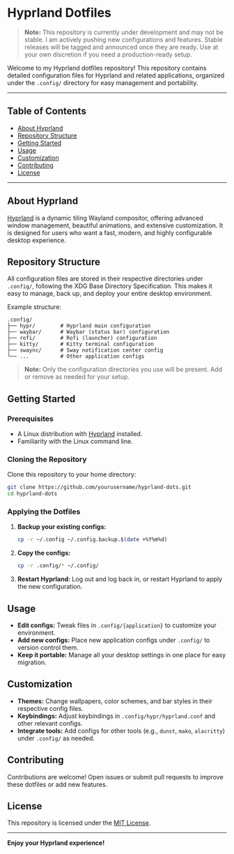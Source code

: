 # Hyprland Dotfiles

> **Note:** This repository is currently under development and may not be stable. I am actively pushing new configurations and features. Stable releases will be tagged and announced once they are ready. Use at your own discretion if you need a production-ready setup.

Welcome to my Hyprland dotfiles repository! This repository contains detailed configuration files for Hyprland and related applications, organized under the `.config/` directory for easy management and portability.

---

## Table of Contents

- [About Hyprland](#about-hyprland)
- [Repository Structure](#repository-structure)
- [Getting Started](#getting-started)
- [Usage](#usage)
- [Customization](#customization)
- [Contributing](#contributing)
- [License](#license)

---

## About Hyprland

[Hyprland](https://github.com/hyprwm/Hyprland) is a dynamic tiling Wayland compositor, offering advanced window management, beautiful animations, and extensive customization. It is designed for users who want a fast, modern, and highly configurable desktop experience.

## Repository Structure

All configuration files are stored in their respective directories under `.config/`, following the XDG Base Directory Specification. This makes it easy to manage, back up, and deploy your entire desktop environment.

Example structure:

```
.config/
├── hypr/        # Hyprland main configuration
├── waybar/      # Waybar (status bar) configuration
├── rofi/        # Rofi (launcher) configuration
├── kitty/       # Kitty terminal configuration
├── swaync/      # Sway notification center config
└── ...          # Other application configs
```

> **Note:** Only the configuration directories you use will be present. Add or remove as needed for your setup.

## Getting Started

### Prerequisites

- A Linux distribution with [Hyprland](https://wiki.hyprland.org/Getting-Started/) installed.
- Familiarity with the Linux command line.

### Cloning the Repository

Clone this repository to your home directory:

```bash
git clone https://github.com/yourusername/hyprland-dots.git
cd hyprland-dots
```

### Applying the Dotfiles

1. **Backup your existing configs:**
   ```bash
   cp -r ~/.config ~/.config.backup.$(date +%Y%m%d)
   ```
2. **Copy the configs:**
   ```bash
   cp -r .config/* ~/.config/
   ```
3. **Restart Hyprland:**
   Log out and log back in, or restart Hyprland to apply the new configuration.

## Usage

- **Edit configs:** Tweak files in `.config/{application}` to customize your environment.
- **Add new configs:** Place new application configs under `.config/` to version control them.
- **Keep it portable:** Manage all your desktop settings in one place for easy migration.

## Customization

- **Themes:** Change wallpapers, color schemes, and bar styles in their respective config files.
- **Keybindings:** Adjust keybindings in `.config/hypr/hyprland.conf` and other relevant configs.
- **Integrate tools:** Add configs for other tools (e.g., `dunst`, `mako`, `alacritty`) under `.config/` as needed.

## Contributing

Contributions are welcome! Open issues or submit pull requests to improve these dotfiles or add new features.

## License

This repository is licensed under the [MIT License](LICENSE).

---

**Enjoy your Hyprland experience!**
